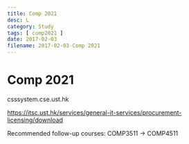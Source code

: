 ```yaml
---
title: Comp 2021
desc: L
category: Study
tags: [ comp2021 ]
date: 2017-02-03
filename: 2017-02-03-Comp 2021
---
```


# Comp 2021

csssystem.cse.ust.hk

https://itsc.ust.hk/services/general-it-services/procurement-licensing/download

Recommended follow-up courses: COMP3511 -> COMP4511


